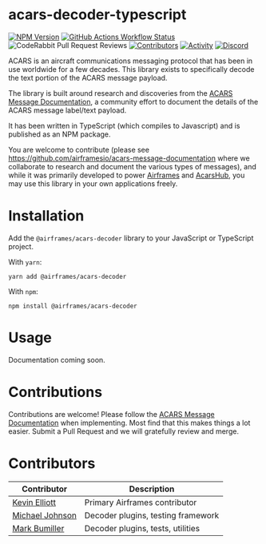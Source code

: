 # acars-decoder-typescript

[![NPM Version](https://badge.fury.io/js/@airframes%2Facars-decoder.svg)](https://badge.fury.io/js/@airframes%2Facars-decoder)
[![GitHub Actions Workflow Status](https://github.com/airframesio/acars-decoder-typescript/actions/workflows/yarn-test.yml/badge.svg)
](https://github.com/airframesio/acars-decoder-typescript/actions/workflows/yarn-test.yml)
![CodeRabbit Pull Request Reviews](https://img.shields.io/coderabbit/prs/github/airframesio/acars-decoder-typescript?utm_source=oss&utm_medium=github&utm_campaign=airframesio%2Facars-decoder-typescript&labelColor=171717&color=FF570A&link=https%3A%2F%2Fcoderabbit.ai&label=CodeRabbit+Reviews)
[![Contributors](https://img.shields.io/github/contributors/airframesio/acars-decoder-typescript)](https://github.com/airframesio/acars-decoder-typescript/graphs/contributors)
[![Activity](https://img.shields.io/github/commit-activity/m/airframesio/acars-decoder-typescript)](https://github.com/airframesio/acars-decoder-typescript/pulse)
[![Discord](https://img.shields.io/discord/1067697487927853077?logo=discord)](https://discord.gg/airframes)

ACARS is an aircraft communications messaging protocol that has been in use worldwide for a few decades. This library exists to specifically decode the text portion of the ACARS message payload.

The library is built around research and discoveries from the [ACARS Message Documentation](https://github.com/airframesio/acars-message-documentation), a community effort to document the details of the ACARS message label/text payload.

It has been written in TypeScript (which compiles to Javascript) and is published as an NPM package.

You are welcome to contribute (please see https://github.com/airframesio/acars-message-documentation where we collaborate to research and document the various types of messages), and while it was primarily developed to power [Airframes](https://app.airframes.io) and [AcarsHub](https://sdr-e.com/docker-acarshub), you may use this library in your own applications freely.

# Installation

Add the `@airframes/acars-decoder` library to your JavaScript or TypeScript project.

With `yarn`:
```
yarn add @airframes/acars-decoder
```

With `npm`:
```
npm install @airframes/acars-decoder
```

# Usage

Documentation coming soon.

# Contributions

Contributions are welcome! Please follow the [ACARS Message Documentation](https://github.com/airframesio/acars-message-documentation) when implementing. Most find that this makes things a lot easier. Submit a Pull Request and we will gratefully review and merge.

# Contributors

| Contributor | Description |
| ----------- | ----------- |
| [Kevin Elliott](https://github.com/kevinelliott) | Primary Airframes contributor |
| [Michael Johnson](https://github.com/johnsom) | Decoder plugins, testing framework |
| [Mark Bumiller](https://github.com/makrsmark) | Decoder plugins, tests, utilities |
